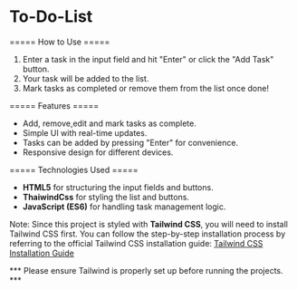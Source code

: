 # To-Do-List

===== How to Use =====
1. Enter a task in the input field and hit "Enter" or click the "Add Task" button.
2. Your task will be added to the list.
3. Mark tasks as completed or remove them from the list once done!

===== Features =====
- Add, remove,edit and mark tasks as complete.
- Simple UI with real-time updates.
- Tasks can be added by pressing "Enter" for convenience.
- Responsive design for different devices.

===== Technologies Used  =====
- **HTML5** for structuring the input fields and buttons.
- **ThaiwindCss** for styling the list and buttons.
- **JavaScript (ES6)** for handling task management logic.

Note: Since this project is styled with **Tailwind CSS**, you will need to install Tailwind CSS first. You can follow the step-by-step installation process by referring to the official Tailwind CSS installation guide: [Tailwind CSS Installation Guide](https://tailwindcss.com/docs/installation)

*** Please ensure Tailwind is properly set up before running the projects. ***
